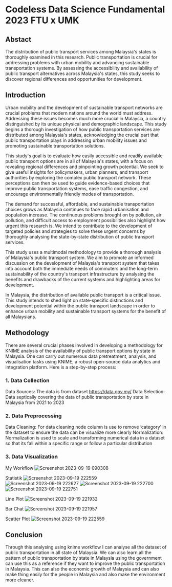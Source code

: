 # Codeless Data Science Fundamental 2023 FTU x UMK

## Abstact 
The distribution of public transport services among Malaysia's states is thoroughly examined in this research. Public transportation is crucial for addressing problems with urban mobility and advancing sustainable transportation systems. By assessing the accessibility and availability of public transport alternatives across Malaysia's states, this study seeks to discover regional differences and opportunities for development.

## Introduction
  Urban mobility and the development of sustainable transport networks are crucial problems that modern nations around the world must address. Addressing these issues becomes much more crucial in Malaysia, a country distinguished by its unique physical and demographic landscape. This study begins a thorough investigation of how public transportation services are distributed among Malaysia's states, acknowledging the crucial part that public transportation plays in addressing urban mobility issues and promoting sustainable transportation solutions.
  
  This study's goal is to evaluate how easily accessible and readily available public transport options are in all of Malaysia's states, with a focus on revealing regional differences and pinpointing growth potential. We seek to give useful insights for policymakers, urban planners, and transport authorities by exploring the complex public transport network. These perceptions can then be used to guide evidence-based choices that improve public transportation systems, ease traffic congestion, and encourage environmentally friendly modes of transportation.
  
  The demand for successful, affordable, and sustainable transportation choices grows as Malaysia continues to face rapid urbanisation and population increase. The continuous problems brought on by pollution, air pollution, and difficult access to employment possibilities also highlight how urgent this research is. We intend to contribute to the development of targeted policies and strategies to solve these urgent concerns by thoroughly analysing the state-by-state distribution of public transport services.
  
  This study uses a multimodal methodology to provide a thorough analysis of Malaysia's public transport system. We aim to promote an informed discussion on the development of Malaysia's transport system that takes into account both the immediate needs of commuters and the long-term sustainability of the country's transport infrastructure by analysing the benefits and drawbacks of the current systems and highlighting areas for development.
  
  In Malaysia, the distribution of available public transport is a critical issue. This study intends to shed light on state-specific distinctions and development potential within the public transport landscape in order to enhance urban mobility and sustainable transport systems for the benefit of all Malaysians.

## Methodology
There are several crucial phases involved in developing a methodology for KNIME analysis of the availability of public transport options by state in Malaysia. One can carry out numerous data pretreatment, analysis, and visualisation tasks using KNIME, a robust open-source data analytics and integration platform. Here is a step-by-step process:

### 1.	Data Collection
Data Sources: The data is from dataset https://data.gov.my/ 
Data Selection: Data septically covering the data of public transportation by state in Malaysia from 2021 to 2023
### 2.	 Data Preprocessing
Data Cleaning: For data cleaning node column is use to remove ‘category’ in the dataset to ensure the data can be visualize more clearly
Normalization: Normalization is used to scale and transforming numerical data in a dataset so that its fall within a specific range or follow a particular distribution 
### 3.	Data Visualization  
My Workflow
![Screenshot 2023-09-19 090308](https://github.com/Dsyah010/codeless-data-science-fundamental-2023-FTU-x-UMK/assets/94912619/9cf02313-aabf-456f-b6b8-0cfd24a18cba)

Statistik
![Screenshot 2023-09-19 222559](https://github.com/Dsyah010/codeless-data-science-fundamental-2023-FTU-x-UMK/assets/94912619/d93279a9-0237-414f-9f44-848fcd54171c)
![Screenshot 2023-09-19 222627](https://github.com/Dsyah010/codeless-data-science-fundamental-2023-FTU-x-UMK/assets/94912619/27b01109-d38f-42d0-bb04-fe399adc7dda)
![Screenshot 2023-09-19 222700](https://github.com/Dsyah010/codeless-data-science-fundamental-2023-FTU-x-UMK/assets/94912619/ebf4fc8c-6709-48fc-afa6-45a839ff5bfe)
![Screenshot 2023-09-19 222751](https://github.com/Dsyah010/codeless-data-science-fundamental-2023-FTU-x-UMK/assets/94912619/2906f5c7-07cf-4b88-8f0d-cfcb09c559b6)

Line Plot
![Screenshot 2023-09-19 221932](https://github.com/Dsyah010/codeless-data-science-fundamental-2023-FTU-x-UMK/assets/94912619/a543b524-96cf-474d-8dbf-97b92cdbe00a)

Bar Chat
![Screenshot 2023-09-19 221957](https://github.com/Dsyah010/codeless-data-science-fundamental-2023-FTU-x-UMK/assets/94912619/39c8c499-3893-48bf-b38e-858aa36136fc)

Scatter Plot 
![Screenshot 2023-09-19 222559](https://github.com/Dsyah010/codeless-data-science-fundamental-2023-FTU-x-UMK/assets/94912619/c30ad4c5-5a40-4355-be19-a702f7db19bb)

## Conclusion
Through this analysing using knime workflow I can analyse all the dataset of public transportation in all state of Malaysia. We can also learn all the pattern of public transportation by state in Malaysia using the government can use this as a reference if they want to improve the public transportation in Malaysia. This can also the economic growth of Malaysia and can also make thing easily for the people in Malaysia and also make the environment more cleaner.     

